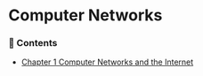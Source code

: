 # Computer Networks

### :memo: Contents 

- [Chapter 1 Computer Networks and the Internet](https://github.com/wdyfy/Computer-Networks/blob/master/chapter-1.md)





